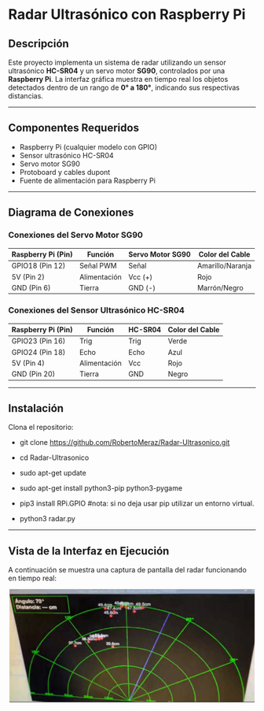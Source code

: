 # Radar Ultrasónico con Raspberry Pi

## Descripción

Este proyecto implementa un sistema de radar utilizando un sensor ultrasónico **HC-SR04** y un servo motor **SG90**, controlados por una **Raspberry Pi**. La interfaz gráfica muestra en tiempo real los objetos detectados dentro de un rango de **0° a 180°**, indicando sus respectivas distancias.

---

## Componentes Requeridos

- Raspberry Pi (cualquier modelo con GPIO)
- Sensor ultrasónico HC-SR04
- Servo motor SG90
- Protoboard y cables dupont
- Fuente de alimentación para Raspberry Pi

---

## Diagrama de Conexiones

### Conexiones del Servo Motor SG90

| Raspberry Pi (Pin) | Función     | Servo Motor SG90 | Color del Cable     |
|--------------------|-------------|------------------|---------------------|
| GPIO18 (Pin 12)    | Señal PWM   | Señal            | Amarillo/Naranja    |
| 5V (Pin 2)         | Alimentación| Vcc (+)          | Rojo                |
| GND (Pin 6)        | Tierra      | GND (-)          | Marrón/Negro        |

### Conexiones del Sensor Ultrasónico HC-SR04

| Raspberry Pi (Pin) | Función     | HC-SR04          | Color del Cable     |
|--------------------|-------------|------------------|---------------------|
| GPIO23 (Pin 16)    | Trig        | Trig             | Verde               |
| GPIO24 (Pin 18)    | Echo        | Echo             | Azul                |
| 5V (Pin 4)         | Alimentación| Vcc              | Rojo                |
| GND (Pin 20)       | Tierra      | GND              | Negro               |

---

## Instalación

Clona el repositorio:

- git clone https://github.com/RobertoMeraz/Radar-Ultrasonico.git
- cd Radar-Ultrasonico

- sudo apt-get update
- sudo apt-get install python3-pip python3-pygame
- pip3 install RPi.GPIO #nota: si no deja usar pip utilizar un entorno virtual.

- python3 radar.py
---

## Vista de la Interfaz en Ejecución

A continuación se muestra una captura de pantalla del radar funcionando en tiempo real:

![Vista de la ejecución del radar](./ejecu_radar.png)

